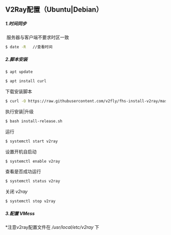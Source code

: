 ## V2Ray配置（Ubuntu|Debian）

##### 1.时间同步

​	服务器与客户端不要求时区一致

```sh
$ date -R	//查看时间
```

##### 2.脚本安装

```sh
$ apt update
```

```sh
$ apt install curl
```

下载安装脚本

```sh
$ curl -O https://raw.githubusercontent.com/v2fly/fhs-install-v2ray/master/install-release.sh
```

执行安装|升级

```sh
$ bash install-release.sh
```

运行

```sh
$ systemctl start v2ray
```

设置开机自启动

```sh
$ systemctl enable v2ray
```

查看是否成功运行

```sh
$ systemctl status v2ray
```

关闭 *v2ray​*

```sh
$ systemctl stop v2ray
```

##### 3.配置 *VMess*

*注意v2ray配置文件在 */usr/local/etc/v2ray* 下


